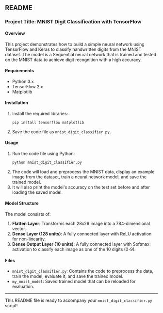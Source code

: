 ## README

### Project Title: MNIST Digit Classification with TensorFlow

#### Overview
This project demonstrates how to build a simple neural network using TensorFlow and Keras to classify handwritten digits from the MNIST dataset. The model is a Sequential neural network that is trained and tested on the MNIST data to achieve digit recognition with a high accuracy.

#### Requirements
- Python 3.x
- TensorFlow 2.x
- Matplotlib

#### Installation
1. Install the required libraries:
   ```bash
   pip install tensorflow matplotlib
   ```

2. Save the code file as `mnist_digit_classifier.py`.

#### Usage
1. Run the code file using Python:
   ```bash
   python mnist_digit_classifier.py
   ```
2. The code will load and preprocess the MNIST data, display an example image from the dataset, train a neural network model, and save the trained model.
3. It will also print the model's accuracy on the test set before and after loading the saved model.

#### Model Structure
The model consists of:
1. **Flatten Layer**: Transforms each 28x28 image into a 784-dimensional vector.
2. **Dense Layer (128 units)**: A fully connected layer with ReLU activation for non-linearity.
3. **Dense Output Layer (10 units)**: A fully connected layer with Softmax activation to classify each image as one of the 10 digits (0-9).

#### Files
- `mnist_digit_classifier.py`: Contains the code to preprocess the data, train the model, evaluate it, and save the trained model.
- `my_mnist_model`: Saved trained model that can be reloaded for evaluation.

--- 

This README file is ready to accompany your `mnist_digit_classifier.py` script!
